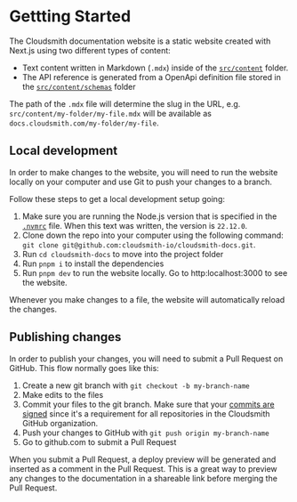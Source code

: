 # Gettting Started

The Cloudsmith documentation website is a static website created with Next.js using two different types of content:

- Text content written in Markdown (`.mdx`) inside of the [`src/content`](./src/content) folder.
- The API reference is generated from a OpenApi definition file stored in the [`src/content/schemas`](./src/content/schemas) folder

The path of the `.mdx` file will determine the slug in the URL, e.g. `src/content/my-folder/my-file.mdx` will be available as `docs.cloudsmith.com/my-folder/my-file`.

## Local development

In order to make changes to the website, you will need to run the website locally on your computer and use Git to push your changes to a branch.

Follow these steps to get a local development setup going:

1. Make sure you are running the Node.js version that is specified in the [`.nvmrc`](./nvmrc) file. When this text was written, the version is `22.12.0`.
2. Clone down the repo into your computer using the following command: `git clone git@github.com:cloudsmith-io/cloudsmith-docs.git`.
3. Run `cd cloudsmith-docs` to move into the project folder
4. Run `pnpm i` to install the dependencies
5. Run `pnpm dev` to run the website locally. Go to http:localhost:3000 to see the website.

Whenever you make changes to a file, the website will automatically reload the changes.

## Publishing changes

In order to publish your changes, you will need to submit a Pull Request on GitHub. This flow normally goes like this:

1. Create a new git branch with `git checkout -b my-branch-name`
2. Make edits to the files
3. Commit your files to the git branch. Make sure that your [commits are signed](https://docs.github.com/en/authentication/managing-commit-signature-verification/signing-commits) since it's a requirement for all repositories in the Cloudsmith GitHub organization.
4. Push your changes to GitHub with `git push origin my-branch-name`
5. Go to github.com to submit a Pull Request

When you submit a Pull Request, a deploy preview will be generated and inserted as a comment in the Pull Request. This is a great way to preview any changes to the documentation in a shareable link before merging the Pull Request.
